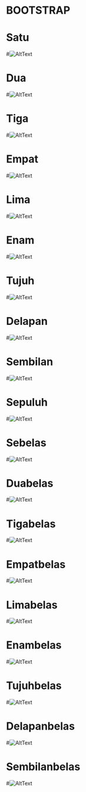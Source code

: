 # BOOTSTRAP
# Satu
#![AltText](https://github.com/sabrinaamelia07/BOOTSTRAP/blob/master/Capture%20BC.PNG "Satu")
# Dua
#![AltText](https://github.com/sabrinaamelia07/BOOTSTRAP/blob/master/Capture%20BG.PNG "Dua")
# Tiga
#![AltText](https://github.com/sabrinaamelia07/BOOTSTRAP/blob/master/Capture%20BB.PNG "Tiga")
# Empat
#![AltText](https://github.com/sabrinaamelia07/BOOTSTRAP/blob/master/Capture%20BA1.PNG "Empat")
# Lima
#![AltText](https://github.com/sabrinaamelia07/BOOTSTRAP/blob/master/Capture%20BA2.PNG"Lima")
# Enam 
#![AltText](https://github.com/sabrinaamelia07/BOOTSTRAP/blob/master/Capture%20BCA1.PNG "Enam")
# Tujuh
#![AltText](https://github.com/sabrinaamelia07/BOOTSTRAP/blob/master/Capture%20BCA2.PNG "Tujuh")
# Delapan
#![AltText](https://github.com/sabrinaamelia07/BOOTSTRAP/blob/master/Capture%20BN1.PNG "Delapan")
# Sembilan
#![AltText](https://github.com/sabrinaamelia07/BOOTSTRAP/blob/master/Capture%20BN2.PNG "Sembilan")
# Sepuluh
#![AltText](https://github.com/sabrinaamelia07/BOOTSTRAP/blob/master/Capture%20BS1.PNG "Sepuluh")
# Sebelas
#![AltText](https://github.com/sabrinaamelia07/BOOTSTRAP/blob/master/Capture%20BS2.PNG "Sebelas")
# Duabelas
#![AltText](https://github.com/sabrinaamelia07/BOOTSTRAP/blob/master/Capture%20BS3.PNG "Duabelas")
# Tigabelas
#![AltText](https://github.com/sabrinaamelia07/BOOTSTRAP/blob/master/Capture%20BM1.PNG "Tigabelas")
# Empatbelas
#![AltText](https://github.com/sabrinaamelia07/BOOTSTRAP/blob/master/Capture%20BM2.PNG "Empatbelas")
# Limabelas
#![AltText](https://github.com/sabrinaamelia07/BOOTSTRAP/blob/master/Capture%20BM3.PNG "Limabelas")
# Enambelas
#![AltText](https://github.com/sabrinaamelia07/BOOTSTRAP/blob/master/Capture%20BT1.PNG "Enambelas")
# Tujuhbelas
#![AltText](https://github.com/sabrinaamelia07/BOOTSTRAP/blob/master/Capture%20BT2.PNG "Tujuhbelas")
# Delapanbelas
#![AltText](https://github.com/sabrinaamelia07/BOOTSTRAP/blob/master/Capture%20BT3.PNG "Delapanbelas")
# Sembilanbelas
#![AltText](https://github.com/sabrinaamelia07/BOOTSTRAP/blob/master/Capture%20BT4.PNG "Sembilanbelas")

